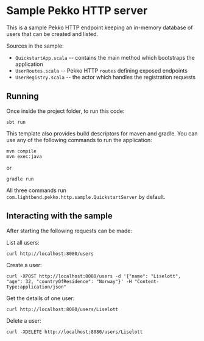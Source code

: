 # Sample Pekko HTTP server

This is a sample Pekko HTTP endpoint keeping an in-memory database of users that can be created and listed.

Sources in the sample:

* `QuickstartApp.scala` -- contains the main method which bootstraps the application
* `UserRoutes.scala` -- Pekko HTTP `routes` defining exposed endpoints
* `UserRegistry.scala` -- the actor which handles the registration requests

## Running

Once inside the project folder, to run this code:

```
sbt run
```

This template also provides build descriptors for maven and gradle. You can use any of the following commands to run
the application:

```
mvn compile
mvn exec:java
```

or

```
gradle run
```

All three commands run `com.lightbend.pekko.http.sample.QuickstartServer` by default.

## Interacting with the sample

After starting the following requests can be made:

List all users:

    curl http://localhost:8080/users

Create a user:

    curl -XPOST http://localhost:8080/users -d '{"name": "Liselott", "age": 32, "countryOfResidence": "Norway"}' -H "Content-Type:application/json"

Get the details of one user:

    curl http://localhost:8080/users/Liselott

Delete a user:

    curl -XDELETE http://localhost:8080/users/Liselott